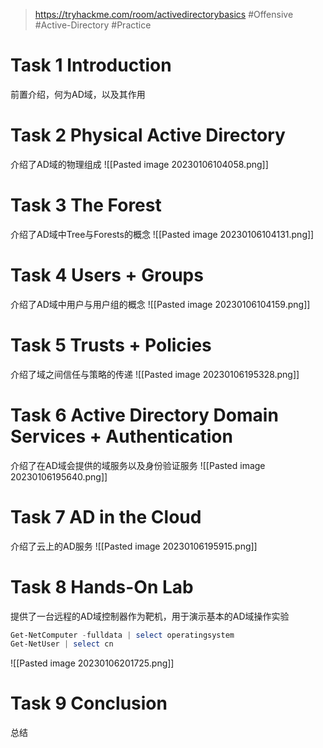 > https://tryhackme.com/room/activedirectorybasics
> #Offensive #Active-Directory #Practice

# Task 1 Introduction

前置介绍，何为AD域，以及其作用

# Task 2 Physical Active Directory

介绍了AD域的物理组成
![[Pasted image 20230106104058.png]]

# Task 3 The Forest

介绍了AD域中Tree与Forests的概念
![[Pasted image 20230106104131.png]]

# Task 4 Users + Groups

介绍了AD域中用户与用户组的概念
![[Pasted image 20230106104159.png]]

# Task 5 Trusts + Policies

介绍了域之间信任与策略的传递
![[Pasted image 20230106195328.png]]

# Task 6 Active Directory Domain Services + Authentication

介绍了在AD域会提供的域服务以及身份验证服务
![[Pasted image 20230106195640.png]]

# Task 7 AD in the Cloud

介绍了云上的AD服务
![[Pasted image 20230106195915.png]]

# Task 8 Hands-On Lab

提供了一台远程的AD域控制器作为靶机，用于演示基本的AD域操作实验
```powershell
Get-NetComputer -fulldata | select operatingsystem
Get-NetUser | select cn
```
![[Pasted image 20230106201725.png]]

# Task 9 Conclusion

总结